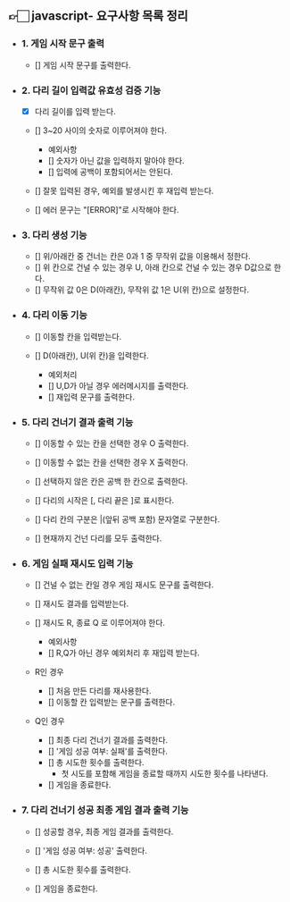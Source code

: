 ## 👉🏻 javascript- 요구사항 목록 정리

- ### 1. 게임 시작 문구 출력

  - [] 게임 시작 문구를 출력한다.

- ### 2. 다리 길이 입력값 유효성 검증 기능

  - [x] 다리 길이를 입력 받는다.
  - [] 3~20 사이의 숫자로 이루어져야 한다.

    - 예외사항
    - [] 숫자가 아닌 값을 입력하지 말아야 한다.
    - [] 입력에 공백이 포함되어서는 안된다.

  - [] 잘못 입력된 경우, 예외를 발생시킨 후 재입력 받는다.
  - [] 에러 문구는 "[ERROR]"로 시작해야 한다.

- ### 3. 다리 생성 기능

  - [] 위/아래칸 중 건너는 칸은 0과 1 중 무작위 값을 이용해서 정한다.
  - [] 위 칸으로 건널 수 있는 경우 U, 아래 칸으로 건널 수 있는 경우 D값으로 한다.
  - [] 무작위 값 0은 D(아래칸), 무작위 값 1은 U(위 칸)으로 설정한다.

- ### 4. 다리 이동 기능

  - [] 이동할 칸을 입력받는다.
  - [] D(아래칸), U(위 칸)을 입력한다.

    - 예외처리
    - [] U,D가 아닐 경우 에러메시지를 출력한다.
    - [] 재입력 문구를 출력한다.

- ### 5. 다리 건너기 결과 출력 기능

  - [] 이동할 수 있는 칸을 선택한 경우 O 출력한다.
  - [] 이동할 수 없는 칸을 선택한 경우 X 출력한다.
  - [] 선택하지 않은 칸은 공백 한 칸으로 출력한다.

  - [] 다리의 시작은 [, 다리 끝은 ]로 표시한다.
  - [] 다리 칸의 구분은 |(앞뒤 공백 포함) 문자열로 구분한다.
  - [] 현재까지 건넌 다리를 모두 출력한다.

- ### 6. 게임 실패 재시도 입력 기능

  - [] 건널 수 없는 칸일 경우 게임 재시도 문구를 출력한다.
  - [] 재시도 결과를 입력받는다.
  - [] 재시도 R, 종료 Q 로 이루어져야 한다.

    - 예외사항
    - [] R,Q가 아닌 경우 예외처리 후 재입력 받는다.

  - R인 경우

    - [] 처음 만든 다리를 재사용한다.
    - [] 이동할 칸 입력받는 문구를 출력한다.

  - Q인 경우
    - [] 최종 다리 건너기 결과를 출력한다.
    - [] '게임 성공 여부: 실패'를 출력한다.
    - [] 총 시도한 횟수를 출력한다.
      - 첫 시도를 포함해 게임을 종료할 때까지 시도한 횟수를 나타낸다.
    - [] 게임을 종료한다.

- ### 7. 다리 건너기 성공 최종 게임 결과 출력 기능

  - [] 성공할 경우, 최종 게임 결과를 출력한다.

  - [] '게임 성공 여부: 성공' 출력한다.
  - [] 총 시도한 횟수를 출력한다.
  - [] 게임을 종료한다.
